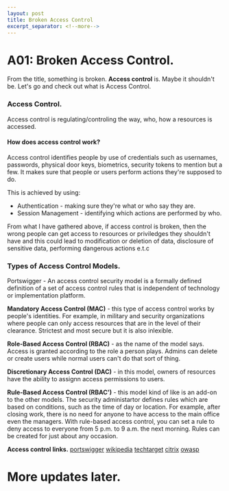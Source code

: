 ```yaml
---
layout: post
title: Broken Access Control
excerpt_separator: <!--more-->
---
```


# A01: Broken Access Control.

From the title, something is broken. **Access control** is. Maybe it shouldn't be. Let's go and check out what is Access Control.

### Access Control.
Access control is regulating/controling the way, who, how a resources is accessed.

<!--more-->

#### How does access control work?
Access control identifies people by use of credentials such as usernames, passwords, physical door keys, biometrics, security tokens to mention but a few. It makes sure that people or users perform actions they're supposed to do.

This is achieved by using:
* Authentication - making sure they're what or who say they are.
* Session Management - identifying which actions are performed by who.

From what I have gathered above, if access control is broken, then the wrong people can get access to resources or priviledges they shouldn't have and this could lead to modification or deletion of data, disclosure of sensitive data, performing dangerous actions e.t.c

### Types of Access Control Models.
Portswigger - An access control security model is a formally defined definition of a set of access control rules that is independent of technology or implementation platform.

**Mandatory Access Control (MAC)** - this type of access control works by people's identities. For example, in military and security organizations where people can only access resources that are in the level of their clearance. Strictest and most secure but it is also inlexible.

**Role-Based Access Control (RBAC)** - as the name of the model says. Access is granted according to the role a person plays. Admins can delete or create users while normal users can't do that sort of thing.

**Discretionary Access Control (DAC)** - in this model, owners of resources have the ability to assignn access permissions to users.

**Rule-Based Access Control (RBAC')** - this model kind of like is an add-on to the other models. The security administartor defines rules which are based on conditions, such as the time of day or location. For example, after closing work, there is no need for anyone to have access to the main office even the managers. With rule-based access control, you can set a rule to deny access to everyone from 5 p.m. to 9 a.m. the next morning. Rules can be created for just about any occasion.

**Access control links.**
[portswigger](https://portswigger.net/web-security/access-control)
[wikipedia](https://en.wikipedia.org/wiki/Access_control)
[techtarget](https://www.techtarget.com/searchsecurity/definition/access-control)
[citrix](https://www.citrix.com/solutions/secure-access/what-is-access-control.html)
[owasp](https://owasp.org/Top10/A01_2021-Broken_Access_Control/)

# More updates later.

